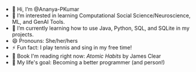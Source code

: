 - 👋 Hi, I’m @Ananya-PKumar
- 👀 I’m interested in learning Computational Social Science/Neuroscience, ML, and GenAI Tools.
- 🌱 I’m currently learning how to use Java, Python, SQL, and SQLite in my projects.
- 😄 Pronouns: She/her/hers
- ⚡ Fun fact: I play tennis and sing in my free time!
- 📖 Book I'm reading right now: _Atomic Habits_ by James Clear
- 🥅 My life's goal: Becoming a better programmer (and person!)

<!---
Ananya-PKumar/Ananya-PKumar is a ✨ special ✨ repository because its `README.md` (this file) appears on your GitHub profile.
You can click the Preview link to take a look at your changes.
--->
